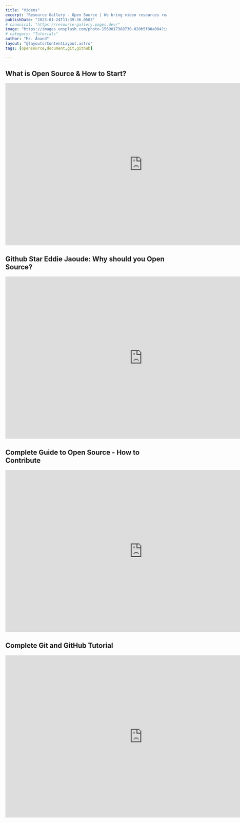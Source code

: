 ```yaml
---
title: "Videos"
excerpt: "Resource Gallery - Open Source | We bring video resources realated to open source technology."
publishDate: "2023-01-24T11:39:36.050Z"
# canonical: "https://resource-gallery.pages.dev/"
image: "https://images.unsplash.com/photo-1569017388730-020b5f80a004?ixlib=rb-4.0.3&ixid=MnwxMjA3fDB8MHxwaG90by1wYWdlfHx8fGVufDB8fHx8&auto=format&fit=crop&w=1170&q=80"
# category: "Tutorials"
author: "Mr. Ånand"
layout: "@layouts/ContentLayout.astro"
tags: [opensource,document,git,github]

---
```


## What is Open Source & How to Start?

<iframe width="853" height="505" src="https://www.youtube.com/embed/msyGybzCKRs" title="What is Open Source & How to Start?" frameborder="0" allow="accelerometer; autoplay; clipboard-write; encrypted-media; gyroscope; picture-in-picture" allowfullscreen></iframe> 

## Github Star Eddie Jaoude: Why should you Open Source?

<iframe width="853" height="505" src="https://www.youtube.com/embed/XYA97AydLVs" title="Github Star Eddie Jaoude: Why should you Open Source?" frameborder="0" allow="accelerometer; autoplay; clipboard-write; encrypted-media; gyroscope; picture-in-picture" allowfullscreen></iframe>

## Complete Guide to Open Source - How to Contribute 
<iframe width="853" height="505" src="https://www.youtube.com/embed/yzeVMecydCE" title="Complete Guide to Open Source - How to Contribute" frameborder="0" allow="accelerometer; autoplay; clipboard-write; encrypted-media; gyroscope; picture-in-picture" allowfullscreen></iframe>

## Complete Git and GitHub Tutorial 
<iframe width="853" height="505" src="https://www.youtube.com/embed/apGV9Kg7ics" title="Complete Git and GitHub Tutorial" frameborder="0" allow="accelerometer; autoplay; clipboard-write; encrypted-media; gyroscope; picture-in-picture" allowfullscreen></iframe>
